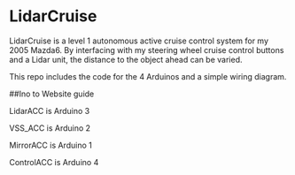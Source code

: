 # LidarCruise

LidarCruise is a level 1 autonomous active cruise control system for my 2005 Mazda6. By interfacing with my steering wheel cruise control buttons and a Lidar unit, the distance to the object ahead can be varied.

This repo includes the code for the 4 Arduinos and a simple wiring diagram.

##Ino to Website guide

LidarACC is Arduino 3

VSS_ACC is Arduino 2

MirrorACC is Arduino 1

ControlACC is Arduino 4
